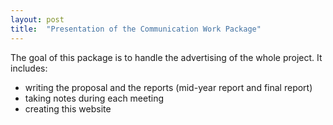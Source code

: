 ```yaml
---
layout: post
title:  "Presentation of the Communication Work Package"
---
```


The goal of this package is to handle the advertising of the whole project. It includes:
* writing the proposal and the reports (mid-year report and final report)
* taking notes during each meeting
* creating this website